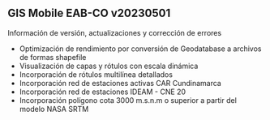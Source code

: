 ## GIS Mobile EAB-CO v20230501

Información de versión, actualizaciones y corrección de errores

* Optimización de rendimiento por conversión de Geodatabase a archivos de formas shapefile
* Visualización de capas y rótulos con escala dinámica
* Incorporación de rótulos multilínea detallados
* Incorporación red de estaciones activas CAR Cundinamarca
* Incorporación red de estaciones IDEAM - CNE 20
* Incorporación polígono cota 3000 m.s.n.m o superior a partir del modelo NASA SRTM  